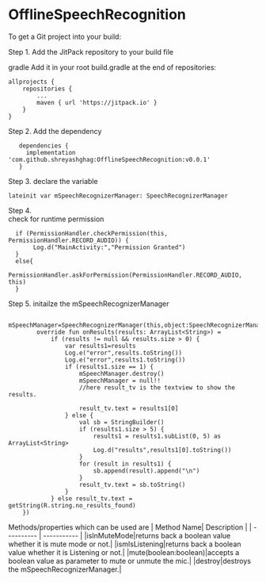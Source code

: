 # OfflineSpeechRecognition


To get a Git project into your build:

Step 1. Add the JitPack repository to your build file

gradle
Add it in your root build.gradle at the end of repositories:

	allprojects {
		repositories {
			...
			maven { url 'https://jitpack.io' }
		}
	}
Step 2. Add the dependency
   
       dependencies {
         implementation 'com.github.shreyashghag:OfflineSpeechRecognition:v0.0.1'
       }
       
Step 3.
declare the variable

    lateinit var mSpeechRecognizerManager: SpeechRecognizerManager

Step 4.    
check for runtime permission
   
   
      if (PermissionHandler.checkPermission(this, PermissionHandler.RECORD_AUDIO)) {
           Log.d("MainActivity:","Permission Granted")
      }
      else{
            PermissionHandler.askForPermission(PermissionHandler.RECORD_AUDIO, this)
      }

Step 5.
initailze the mSpeechRecognizerManager

      mSpeechManager=SpeechRecognizerManager(this,object:SpeechRecognizerManager.onResultsReady{
            override fun onResults(results: ArrayList<String>) =
                if (results != null && results.size > 0) {
                    var results1=results
                    Log.e("error",results.toString())
                    Log.e("error",results1.toString())
                    if (results1.size == 1) {
                        mSpeechManager.destroy()
                        mSpeechManager = null!!
                        //here result_tv is the textview to show the results.
                        
                        result_tv.text = results1[0]
                    } else {
                        val sb = StringBuilder()
                        if (results1.size > 5) {
                            results1 = results1.subList(0, 5) as ArrayList<String>
                            Log.d("results",results1[0].toString())
                        }
                        for (result in results1) {
                            sb.append(result).append("\n")
                        }
                        result_tv.text = sb.toString()
                    }
                } else result_tv.text = getString(R.string.no_results_found)
        })
        
        
        
        
        
  Methods/properties which can be used are
  | Method Name| Description |
  | ---------- | ----------- |
  |isInMuteMode|returns back a boolean value whether it is mute mode or not.|
  |ismIsListening|returns back a boolean value whether it is Listening or not.|
  |mute(boolean:boolean)|accepts a boolean value as parameter to mute or unmute the mic.|
  |destroy|destroys the mSpeechRecognizerManager.|
  
